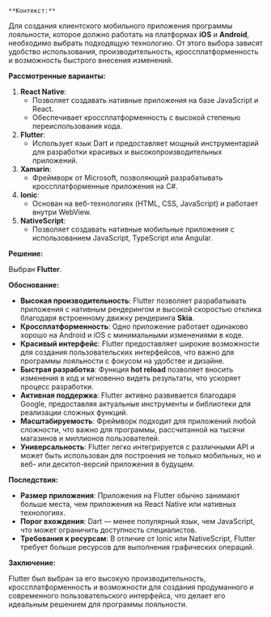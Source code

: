 	**Контекст:**

Для создания клиентского мобильного приложения программы лояльности, которое должно работать на платформах **iOS** и **Android**, необходимо выбрать подходящую технологию. От этого выбора зависят удобство использования, производительность, кроссплатформенность и возможность быстрого внесения изменений.

**Рассмотренные варианты:**

1. **React Native**:
    - Позволяет создавать нативные приложения на базе JavaScript и React.
    - Обеспечивает кроссплатформенность с высокой степенью переиспользования кода.
2. **Flutter**:
    - Использует язык Dart и предоставляет мощный инструментарий для разработки красивых и высокопроизводительных приложений.
3. **Xamarin**:
    - Фреймворк от Microsoft, позволяющий разрабатывать кроссплатформенные приложения на C#.
4. **Ionic**:
    - Основан на веб-технологиях (HTML, CSS, JavaScript) и работает внутри WebView.
5. **NativeScript**:
    - Позволяет создавать нативные мобильные приложения с использованием JavaScript, TypeScript или Angular.

**Решение:**

Выбран **Flutter**.

**Обоснование:**

- **Высокая производительность**: Flutter позволяет разрабатывать приложения с нативным рендерингом и высокой скоростью отклика благодаря встроенному движку рендеринга **Skia**.
- **Кроссплатформенность**: Одно приложение работает одинаково хорошо на Android и iOS с минимальными изменениями в коде.
- **Красивый интерфейс**: Flutter предоставляет широкие возможности для создания пользовательских интерфейсов, что важно для программы лояльности с фокусом на удобстве и дизайне.
- **Быстрая разработка**: Функция **hot reload** позволяет вносить изменения в код и мгновенно видеть результаты, что ускоряет процесс разработки.
- **Активная поддержка**: Flutter активно развивается благодаря Google, предоставляя актуальные инструменты и библиотеки для реализации сложных функций.
- **Масштабируемость**: Фреймворк подходит для приложений любой сложности, что важно для программы, рассчитанной на тысячи магазинов и миллионов пользователей.
- **Универсальность**: Flutter легко интегрируется с различными API и может быть использован для построения не только мобильных, но и веб- или десктоп-версий приложения в будущем.

**Последствия:**

- **Размер приложения**: Приложения на Flutter обычно занимают больше места, чем приложения на React Native или нативных технологиях.
- **Порог вхождения**: Dart — менее популярный язык, чем JavaScript, что может ограничить доступность специалистов.
- **Требования к ресурсам**: В отличие от Ionic или NativeScript, Flutter требует больше ресурсов для выполнения графических операций.

**Заключение:**

Flutter был выбран за его высокую производительность, кроссплатформенность и возможности для создания продуманного и современного пользовательского интерфейса, что делает его идеальным решением для программы лояльности.


